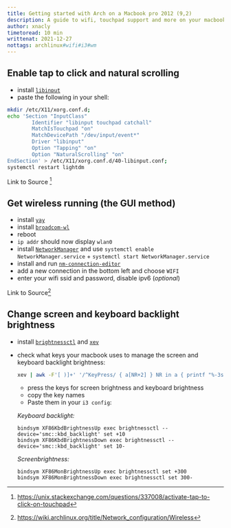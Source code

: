 ```yaml
---
title: Getting started with Arch on a Macbook pro 2012 (9,2)
description: A guide to wifi, touchpad support and more on your macbook pro 2012 using arch
author: xnacly
timetoread: 10 min
writtenat: 2021-12-27
nottags: archlinux#wifi#i3#wm
---
```


## Enable tap to click and natural scrolling

-   install [`libinput`](https://wiki.archlinux.org/title/Libinput)
-   paste the following in your shell:

```bash
mkdir /etc/X11/xorg.conf.d;
echo 'Section "InputClass"
        Identifier "libinput touchpad catchall"
        MatchIsTouchpad "on"
        MatchDevicePath "/dev/input/event*"
        Driver "libinput"
        Option "Tapping" "on"
        Option "NaturalScrolling" "on"
EndSection' > /etc/X11/xorg.conf.d/40-libinput.conf;
systemctl restart lightdm
```

Link to Source [^1]

## Get wireless running (the GUI method)

-   install [`yay`](https://github.com/Jguer/yay#installation)
-   install [`broadcom-wl`](https://wiki.archlinux.org/title/Broadcom_wireless#broadcom-wl)
-   reboot
-   `ip addr` should now display `wlan0`
-   install [`NetworkManager`](https://wiki.archlinux.org/title/NetworkManager) and use
    `systemctl enable NetworkManager.service` + `systemctl start NetworkManager.service`
-   install and run [`nm-connection-editor`](https://archlinux.org/packages/extra/x86_64/nm-connection-editor/)
-   add a new connection in the bottom left and choose `WIFI`
-   enter your wifi ssid and password, disable ipv6 (_optional_)

Link to Source[^2]

## Change screen and keyboard backlight brightness

-   install [`brightnessctl`](https://archlinux.org/packages/community/x86_64/brightnessctl/) and
    [`xev`](https://archlinux.org/packages/extra/x86_64/xorg-xev/)
-   check what keys your macbook uses to manage the screen and keyboard backlight brightness:

    ```bash
    xev | awk -F'[ )]+' '/^KeyPress/ { a[NR+2] } NR in a { printf "%-3s %s\n", $5, $8 }'
    ```

    -   press the keys for screen brightness and keyboard brightness
    -   copy the key names
    -   Paste them in your `i3 config`:

    _Keyboard backlight:_

    ```
    bindsym XF86KbdBrightnessUp exec brightnessctl --device='smc::kbd_backlight' set +10
    bindsym XF86KbdBrightnessDown exec brightnessctl --device='smc::kbd_backlight' set 10-
    ```

    _Screenbrightness:_

    ```
    bindsym XF86MonBrightnessUp exec brightnessctl set +300
    bindsym XF86MonBrightnessDown exec brightnessctl set 300-
    ```

[^1]: https://unix.stackexchange.com/questions/337008/activate-tap-to-click-on-touchpad
[^2]: https://wiki.archlinux.org/title/Network_configuration/Wireless
